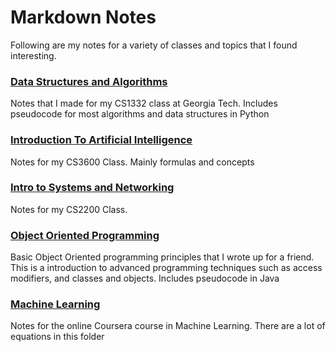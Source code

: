 # Markdown Notes

Following are my notes for a variety of classes and topics that I found interesting.

### [Data Structures and Algorithms](https://github.com/rzhade3/MarkdownNotes/tree/master/DataStructuresAndAlgorithms)
Notes that I made for my CS1332 class at Georgia Tech. Includes pseudocode for most algorithms and data structures in Python

### [Introduction To Artificial Intelligence](https://github.com/rzhade3/MarkdownNotes/tree/master/IntroToAI)
Notes for my CS3600 Class. Mainly formulas and concepts

### [Intro to Systems and Networking](https://github.com/rzhade3/MarkdownNotes/tree/master/IntroToSystemsAndNetworking)
Notes for my CS2200 Class.

### [Object Oriented Programming](https://github.com/rzhade3/MarkdownNotes/tree/master/ObjectOrientedProgramming)
Basic Object Oriented programming principles that I wrote up for a friend. This is a introduction to advanced programming techniques such as access modifiers, and classes and objects. Includes pseudocode in Java

### [Machine Learning](https://github.com/rzhade3/MarkdownNotes/tree/master/MachineLearning)
Notes for the online Coursera course in Machine Learning. There are a lot of equations in this folder
